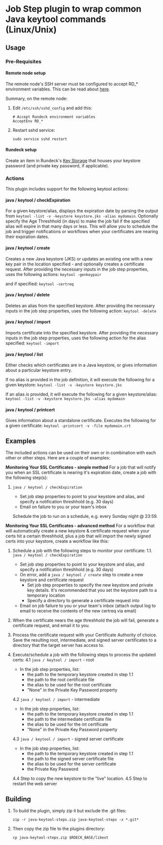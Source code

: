# Job Step plugin to wrap common Java keytool commands (Linux/Unix)

## Usage

### Pre-Requisites

#### Remote node setup

The remote node's SSH server must be configured to accept RD_* environment variables. This can be read about [here](<https://linux.die.net/man/5/sshd_config>).

Summary, on the remote node:

1. Edit `/etc/ssh/sshd_config` and add this:

    ```shell
    # Accept Rundeck environment variables
    AcceptEnv RD_*
    ```
2. Restart sshd service:

    `sudo service sshd restart`

#### Rundeck setup

Create an item in Rundeck's [Key Storage](<https://www.rundeck.com/blog/use-rundecks-key-storage-to-manage-passwords-and-secrets>) that houses your keystore password (and private key password, if applicable).

### Actions

This plugin includes support for the following keytool actions:

#### java / keytool / checkExpiration

For a given keystore/alias, displays the expiration date by parsing the output from `keytool -list -v -keystore keystore.jks -alias mydomain`.
Optionally specify the Age Threshhold (in days) to make the job fail if the specified alias will expire in that many days or less. This will allow you to schedule the job and trigger notifications or workflows when your certificates are nearing their expiration dates.

#### java / keytool / create

Creates a new Java keystore (JKS) or updates an existing one with a new key pair in the location specified - and optionally creates a certificate request. After providing the necessary inputs in the job step properties, uses the following actions:
`keytool -genkeypair`

and if specified:
`keytool -certreq`

#### java / keytool / delete

Deletes an alias from the specified keystore. After providing the necessary inputs in the job step properties, uses the following action:
`keytool -delete`

#### java / keytool / import

Imports certificate into the specified keystore. After providing the necessary inputs in the job step properties, uses the following action for the alias specified:
`keytool -import`

#### java / keytool / list

Either checks which certificates are in a Java keystore, or gives information about a particular keystore entry.

If no alias is provided in the job definition, it will execute the following for a given keystore:
`keytool -list -v -keystore keystore.jks`

If an alias *is* provided, it will execute the following for a given keystore/alias:
`keytool -list -v -keystore keystore.jks -alias mydomain`

#### java / keytool / printcert

Gives information about a standalone certificate. Executes the following for a given certificate:
`keytool -printcert -v -file mydomain.crt`

## Examples

The included actions can be used on their own or in combination with each other or other steps. Here are a couple of examples:

**Monitoring Your SSL Certificates - simple method**
For a job that will notify you when an SSL certificate is nearing it's expiration date, create a job with the following step(s):

1. `java / keytool / checkExpiration`
    * Set job step properties to point to your keystore and alias, and specify a notification threshhold (e.g. 30 days)
    * Email on failure to you or your team's inbox

    Schedule the job to run on a schedule, e.g. every Sunday night @ 23:59.

**Monitoring Your SSL Certificates - advanced method**
For a workflow that will automatically create a new keystore & certificate request when your certs hit a certain threshhold, plus a job that will import the newly signed certs into your keystore, create a workflow like this:

1. Schedule a job with the following steps to monitor your certificate:
    1.1. `java / keytool / checkExpiration`
    * Set job step properties to point to your keystore and alias, and specify a notification threshhold (e.g. 30 days)
    * On error, add a `java / keytool / create` step to create a new keystore and certificate request
        * Set job step properties to specify the new keystore and private key details. It's recommended that you set the keystore path to a temporary location
        * Specify a directory to generate a certificate request into
    * Email on job failure to you or your team's inbox (attach output log to email to receive the contents of the new certreq via email)

2. When the certificate nears the age threshhold the job will fail, generate a certificate request, and email it to you.
3. Process the certificate request with your Certificate Authority of choice. Save the resulting root, intermediate, and signed server certificates to a directory that the target server has access to.
4. Execute/schedule a job with the following steps to process the updated certs:
    4.1 `java / keytool / import` - root
    * In the job step properties, list:
        * the path to the temporary keystore created in step 1.1
        * the path to the root certificate file
        * the alias to be used for the root certificate
        * "None" in the Private Key Password property

    4.2 `java / keytool / import` - intermediate
    * In the job step properties, list:
        * the path to the temporary keystore created in step 1.1
        * the path to the intermediate certificate file
        * the alias to be used for the int certificate
        * "None" in the Private Key Password property

    4.3 `java / keytool / import` - signed server certificate
    * In the job step properties, list:
        * the path to the temporary keystore created in step 1.1
        * the path to the signed server certificate file
        * the alias to be used for the server certificate
        * the Private Key Password

    4.4 Step to copy the new keystore to the "live" location.
    4.5 Step to restart the web server

## Building

1. To build the plugin, simply zip it but exclude the .git files:

    ```shell
    zip -r java-keytool-steps.zip java-keytool-steps -x *.git*
    ```

2. Then copy the zip file to the plugins directory:

    ```shell
    cp java-keytool-steps.zip $RDECK_BASE/libext
    ```